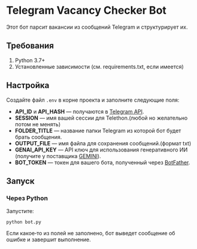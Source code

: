 # Telegram Vacancy Checker Bot

Этот бот парсит вакансии из сообщений Telegram и структурирует их. 

## Требования

1. Python 3.7+
2. Установленные зависимости (см. requirements.txt, если имеется)

## Настройка

Создайте файл `.env` в корне проекта и заполните следующие поля:

- **API_ID** и **API_HASH** — получаются в [Telegram API](https://my.telegram.org).
- **SESSION** — имя вашей сессии для Telethon.(любой но желательно потом не менять)
- **FOLDER_TITLE** — название папки Telegram из которой бот будет брать сообщения.
- **OUTPUT_FILE** — имя файла для сохранения сообщений.(формат txt)
- **GENAI_API_KEY** — API ключ для использования генеративного ИИ (получите у поставщика [GEMINI](https://ai.google.dev/gemini-api/docs/api-key)).
- **BOT_TOKEN** — токен для вашего бота, полученный через [BotFather](https://t.me/BotFather).

## Запуск

### Через Python

Запустите:
```
python bot.py
```

Если какое‑то из полей не заполнено, бот выведет сообщение об ошибке и завершит выполнение.
